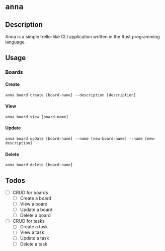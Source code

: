 # `anna`

## Description

Anna is a simple trello-like CLI application written in the Rust programming language.

## Usage

### Boards

#### Create

	anna board create [board-name] --description [description]

#### View

	anna board view [board-name]

#### Update

	anna board update [board-name] --name [new-board-name] --name [new-description]

#### Delete

	anna board delete [board-name]

## Todos

- [ ] CRUD for boards
    - [ ] Create a board
	- [ ] View a board
    - [ ] Update a board
    - [ ] Delete a board
- [ ] CRUD for tasks
    - [ ] Create a task
	- [ ] View a task
    - [ ] Update a task
    - [ ] Delete a task